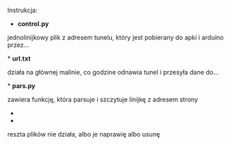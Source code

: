 <h>Instrukcja:</h>
* <h><b>control.py</b> </h>
<p>jednolinijkowy plik z adresem tunelu, który jest pobierany do apki i arduino przez…</p>
* <h><b>url.txt</b> </h>
<p>działa na głównej malinie, co godzine odnawia tunel i przesyła dane do…</p>
* <h><b>pars.py</b> </h>
<p>zawiera funkcję, która parsuje i szczytuje linijkę z adresem strony</p>



* 
* 

<p>reszta plików nie działa, albo je naprawię albo usunę
